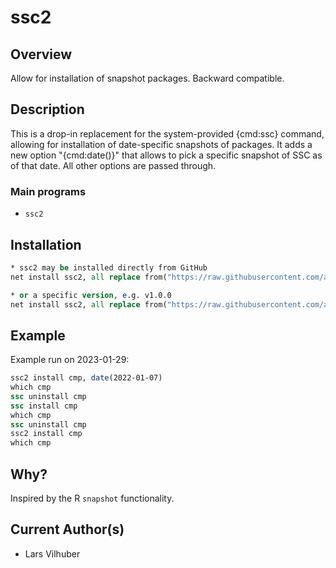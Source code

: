 # ssc2

## Overview

Allow for installation of snapshot packages. Backward compatible.

## Description

This is a drop-in replacement for the system-provided {cmd:ssc} command, allowing for installation of date-specific snapshots of packages.
It adds a new option "{cmd:date()}" that allows to pick a specific snapshot of SSC as of that date.
All other options are passed through.

### Main programs

- `ssc2`

## Installation

```stata
* ssc2 may be installed directly from GitHub
net install ssc2, all replace from("https://raw.githubusercontent.com/aeadataeditor/ssc-mirror-stata/master")
```

```stata
* or a specific version, e.g. v1.0.0
net install ssc2, all replace from("https://raw.githubusercontent.com/aeadataeditor/ssc-mirror-stata/v1.0.0/")
```
## Example

Example run on 2023-01-29:

```stata
ssc2 install cmp, date(2022-01-07)
which cmp
ssc uninstall cmp
ssc install cmp
which cmp
ssc uninstall cmp
ssc2 install cmp
which cmp
```

## Why?

Inspired by the R `snapshot` functionality.

## Current Author(s)

 - Lars Vilhuber